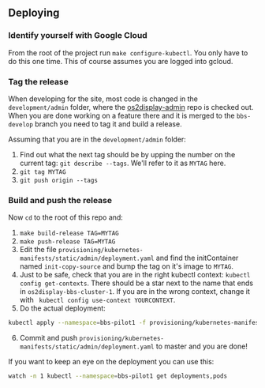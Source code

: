 ## Deploying

### Identify yourself with Google Cloud
From the root of the project run `make configure-kubectl`. You only have to do this one time.
This of course assumes you are logged into gcloud.

### Tag the release
When developing for the site, most code is changed in the `development/admin` folder, where the [os2display-admin](https://github.com/rvk-utd/os2display-admin) repo is checked out. When you are done working on a feature there and it is merged to the `bbs-develop` branch you need to tag it and build a release.

Assuming that you are in the `development/admin` folder:

1. Find out what the next tag should be by upping the number on the current tag: `git describe --tags`. We'll refer to it as `MYTAG` here.
2. `git tag MYTAG`
3. `git push origin --tags`

### Build and push the release
Now `cd` to the root of this repo and:

1. `make build-release TAG=MYTAG`
2. `make push-release TAG=MYTAG`
3. Edit the file `provisioning/kubernetes-manifests/static/admin/deployment.yaml` and find the initContainer named `init-copy-source` and bump the tag on it's image to `MYTAG`.
4. Just to be safe, check that you are in the right kubectl context:
`kubectl config get-contexts`. There should be a star next to the name that ends in `os2display-bbs-cluster-1`. If you are in the wrong context, change it with ` kubectl config use-context YOURCONTEXT`.
5. Do the actual deployment:
```bash
kubectl apply --namespace=bbs-pilot1 -f provisioning/kubernetes-manifests/static/admin/deployment.yaml
```
6. Commit and push `provisioning/kubernetes-manifests/static/admin/deployment.yaml` to master and you are done! 

If you want to keep an eye on the deployment you can use this:
```bash
watch -n 1 kubectl --namespace=bbs-pilot1 get deployments,pods
```



